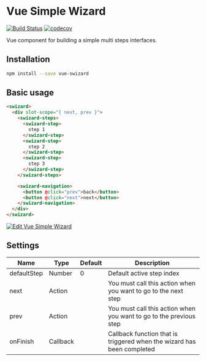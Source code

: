 # Vue Simple Wizard

[![Build Status](https://travis-ci.com/gponsu/vue-swizard.svg?branch=master)](https://travis-ci.com/gponsu/vue-swizard) [![codecov](https://codecov.io/gh/gponsu/vue-swizard/branch/master/graph/badge.svg)](https://codecov.io/gh/gponsu/vue-swizard)

Vue component for building a simple multi steps interfaces.

## Installation

```bash
npm install --save vue-swizard
```

## Basic usage

```html
<swizard>
  <div slot-scope="{ next, prev }">
    <swizard-steps>
      <swizard-step>
        step 1
      </swizard-step>
      <swizard-step>
        step 2
      </swizard-step>
      <swizard-step>
        step 3
      </swizard-step>
    </swizard-steps>

    <swizard-navigation>
      <button @click="prev">back</button>
      <button @click="next">next</button>
    </swizard-navigation>
  </div>
</swizard>
```

[![Edit Vue Simple Wizard](https://codesandbox.io/static/img/play-codesandbox.svg)](https://codesandbox.io/s/0or7m2vn5w?autoresize=1&fontsize=16&hidenavigation=1&module=%2Fsrc%2FApp.vue)

## Settings

| Name        | Type     | Default | Description                                                            |
| ----------- | -------- | ------- | ---------------------------------------------------------------------- |
| defaultStep | Number   | 0       | Default active step index                                              |
| next        | Action   |         | You must call this action when you want to go to the next step         |
| prev        | Action   |         | You must call this action when you want to go to the previous step     |
| onFinish    | Callback |         | Callback function that is triggered when the wizard has been completed |
